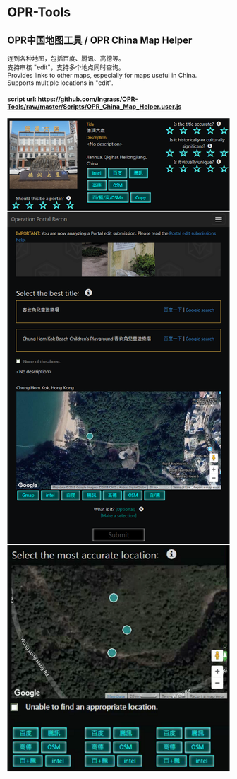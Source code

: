 # OPR-Tools
## OPR中国地图工具 / OPR China Map Helper 

连到各种地图，包括百度、腾讯、高德等。<br />
支持审核 "edit"，支持多个地点同时查询。<br />
Provides links to other maps, especially for maps useful in China.<br />
Supports multiple locations in "edit".<br />

#### script url: https://github.com/Ingrass/OPR-Tools/raw/master/Scripts/OPR_China_Map_Helper.user.js

![readme](Readme/demo0.png)
![readme](Readme/demo_editTitle.png)
![readme](Readme/demo_editLocations.png)
